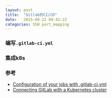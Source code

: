 ```yaml
---
layout: post
title:  "Gitlab的CI/CD"
date:   2015-09-22 09:41:22
categories: SSH port_mapping
---
```


### 编写`.gitlab-ci.yml`

### 集成k8s

### 参考
+ [Configuration of your jobs with .gitlab-ci.yml](https://docs.gitlab.com/ce/ci/yaml/README.html)
+ [Connecting GitLab with a Kubernetes cluster](https://docs.gitlab.com/ce/user/project/clusters/index.html)

